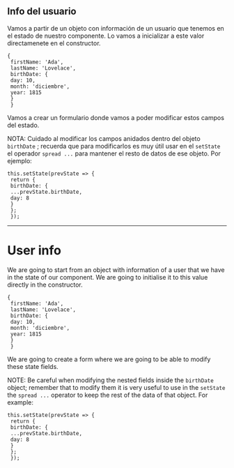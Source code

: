 ## Info del usuario

Vamos a partir de un objeto con información de un usuario que tenemos en el estado de nuestro componente. Lo vamos a inicializar a este valor directamenete en el constructor.

```
{
 firstName: 'Ada',
 lastName: 'Lovelace',
 birthDate: {
 day: 10,
 month: 'diciembre',
 year: 1815
 }
 }
```

Vamos a crear un formulario donde vamos a poder modificar estos campos del estado.

NOTA: Cuidado al modificar los campos anidados dentro del objeto `birthDate` ; recuerda que para modificarlos es muy útil usar en el `setState` el operador `spread ...` para mantener el resto de datos de ese objeto. Por ejemplo:

```
this.setState(prevState => {
 return {
 birthDate: {
 ...prevState.birthDate,
 day: 8
 }
 };
 });
```

---

# User info

We are going to start from an object with information of a user that we have in the state of our component. We are going to initialise it to this value directly in the constructor.

```
{
 firstName: 'Ada',
 lastName: 'Lovelace',
 birthDate: {
 day: 10,
 month: 'diciembre',
 year: 1815
 }
 }
```

We are going to create a form where we are going to be able to modify these state fields.

NOTE: Be careful when modifying the nested fields inside the `birthDate` object; remember that to modify them it is very useful to use in the `setState` the `spread ...` operator to keep the rest of the data of that object. For example:

```
this.setState(prevState => {
 return {
 birthDate: {
 ...prevState.birthDate,
 day: 8
 }
 };
 });
```
